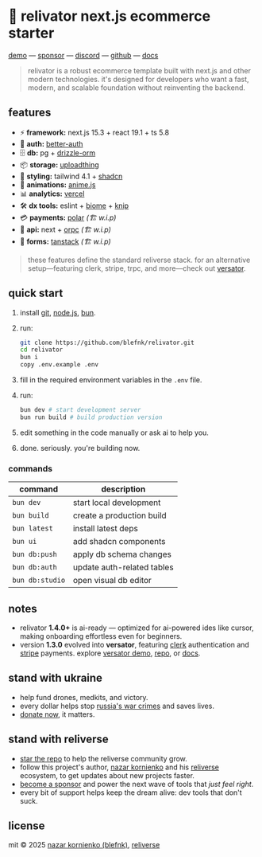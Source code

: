 # 🏬 relivator next.js ecommerce starter

[demo](https://relivator.com) — [sponsor](https://github.com/sponsors/blefnk) — [discord](https://discord.gg/Pb8uKbwpsJ) — [github](https://github.com/blefnk/relivator) — [docs](https://deepwiki.com/blefnk/relivator-nextjs-template)

> relivator is a robust ecommerce template built with next.js and other modern technologies. it's designed for developers who want a fast, modern, and scalable foundation without reinventing the backend.

## features

- ⚡ **framework:** next.js 15.3 + react 19.1 + ts 5.8
- 🔐 **auth:** [better-auth](https://better-auth.com)
- 🗄️ **db:** pg + [drizzle-orm](https://orm.drizzle.team)
- 📦 **storage:** [uploadthing](https://uploadthing.com)
- 🎨 **styling:** tailwind 4.1 + [shadcn](https://ui.shadcn.com)
- 🦄 **animations:** [anime.js](https://animejs.com)
- 📊 **analytics:** [vercel](https://vercel.com/docs/analytics)
- 🛠️ **dx tools:** eslint + [biome](https://biomejs.dev) + [knip](https://knip.dev)
- 💳 **payments:** [polar](https://polar.sh) _(🏗️ w.i.p)_
- 🧬 **api:** next + [orpc](https://orpc.unnoq.com) _(🏗️ w.i.p)_
- 📄 **forms:** [tanstack](https://tanstack.com/form) _(🏗️ w.i.p)_

> these features define the standard reliverse stack. for an alternative setup—featuring clerk, stripe, trpc, and more—check out [versator](https://github.com/blefnk/versator).

## quick start

1. install [git](https://git-scm.com), [node.js](https://nodejs.org), [bun](https://bun.sh).
2. run:

   ```bash
   git clone https://github.com/blefnk/relivator.git
   cd relivator
   bun i
   copy .env.example .env
   ```

3. fill in the required environment variables in the `.env` file.
4. run:

   ```bash
   bun dev # start development server
   bun run build # build production version
   ```

5. edit something in the code manually or ask ai to help you.
6. done. seriously. you're building now.

<!-- 
2. run:
   ```bash
   bun i -g @reliverse/cli
   reliverse cli
   ```
3. select **"create a new project"**.
4. follow prompts to configure your store.
-->

### commands

| command         | description                    |
|-----------------|--------------------------------|
| `bun dev`       | start local development        |
| `bun build`     | create a production build      |
| `bun latest`    | install latest deps            |
| `bun ui`        | add shadcn components          |
| `bun db:push`   | apply db schema changes        |
| `bun db:auth`   | update auth-related tables     |
| `bun db:studio` | open visual db editor          |

## notes

- relivator **1.4.0+** is ai-ready — optimized for ai-powered ides like cursor, making onboarding effortless even for beginners.
- version **1.3.0** evolved into **versator**, featuring [clerk](https://clerk.com) authentication and [stripe](https://stripe.com) payments. explore [versator demo](https://versator.relivator.com/en), [repo](https://github.com/blefnk/versator), or [docs](https://docs.reliverse.org/versator).

## stand with ukraine

- help fund drones, medkits, and victory.
- every dollar helps stop [russia's war crimes](https://war.ukraine.ua/russia-war-crimes) and saves lives.
- [donate now](https://u24.gov.ua), it matters.

## stand with reliverse

- [star the repo](https://github.com/blefnk/relivator) to help the reliverse community grow.
- follow this project's author, [nazar kornienko](https://github.com/blefnk) and his [reliverse](https://github.com/reliverse) ecosystem, to get updates about new projects faster.
- [become a sponsor](https://github.com/sponsors/blefnk) and power the next wave of tools that _just feel right_.
- every bit of support helps keep the dream alive: dev tools that don't suck.

## license

mit © 2025 [nazar kornienko (blefnk)](https://github.com/blefnk), [reliverse](https://github.com/reliverse)
